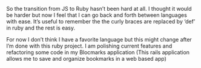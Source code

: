 So the transition from JS to Ruby hasn’t been hard at all. I thought it would be harder but now I feel that I can go back and forth between languages with ease. It’s useful to remember the the curly braces are replaced by ‘def’ in ruby and the rest is easy. 

For now I don’t think I have a favorite language but this might change after I’m done with this ruby project. I am polishing current features and refactoring some code in my  Blocmarks application (This rails application allows me to save and organize bookmarks in a web based app)
